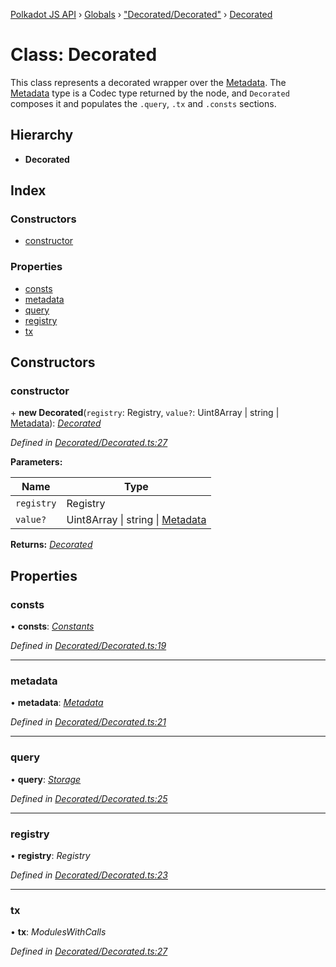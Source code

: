 [Polkadot JS API](../README.md) › [Globals](../globals.md) › ["Decorated/Decorated"](../modules/_decorated_decorated_.md) › [Decorated](_decorated_decorated_.decorated.md)

# Class: Decorated

This class represents a decorated wrapper over the [Metadata](_metadata_metadata_.metadata.md). The
[Metadata](_metadata_metadata_.metadata.md) type is a Codec type returned by the node, and `Decorated`
composes it and populates the `.query`, `.tx` and `.consts` sections.

## Hierarchy

* **Decorated**

## Index

### Constructors

* [constructor](_decorated_decorated_.decorated.md#constructor)

### Properties

* [consts](_decorated_decorated_.decorated.md#consts)
* [metadata](_decorated_decorated_.decorated.md#metadata)
* [query](_decorated_decorated_.decorated.md#query)
* [registry](_decorated_decorated_.decorated.md#registry)
* [tx](_decorated_decorated_.decorated.md#tx)

## Constructors

###  constructor

\+ **new Decorated**(`registry`: Registry, `value?`: Uint8Array | string | [Metadata](_metadata_metadata_.metadata.md)): *[Decorated](_decorated_decorated_.decorated.md)*

*Defined in [Decorated/Decorated.ts:27](https://github.com/polkadot-js/api/blob/306857ae07/packages/metadata/src/Decorated/Decorated.ts#L27)*

**Parameters:**

Name | Type |
------ | ------ |
`registry` | Registry |
`value?` | Uint8Array &#124; string &#124; [Metadata](_metadata_metadata_.metadata.md) |

**Returns:** *[Decorated](_decorated_decorated_.decorated.md)*

## Properties

###  consts

• **consts**: *[Constants](../interfaces/_decorated_types_.constants.md)*

*Defined in [Decorated/Decorated.ts:19](https://github.com/polkadot-js/api/blob/306857ae07/packages/metadata/src/Decorated/Decorated.ts#L19)*

___

###  metadata

• **metadata**: *[Metadata](_metadata_metadata_.metadata.md)*

*Defined in [Decorated/Decorated.ts:21](https://github.com/polkadot-js/api/blob/306857ae07/packages/metadata/src/Decorated/Decorated.ts#L21)*

___

###  query

• **query**: *[Storage](../interfaces/_decorated_types_.storage.md)*

*Defined in [Decorated/Decorated.ts:25](https://github.com/polkadot-js/api/blob/306857ae07/packages/metadata/src/Decorated/Decorated.ts#L25)*

___

###  registry

• **registry**: *Registry*

*Defined in [Decorated/Decorated.ts:23](https://github.com/polkadot-js/api/blob/306857ae07/packages/metadata/src/Decorated/Decorated.ts#L23)*

___

###  tx

• **tx**: *ModulesWithCalls*

*Defined in [Decorated/Decorated.ts:27](https://github.com/polkadot-js/api/blob/306857ae07/packages/metadata/src/Decorated/Decorated.ts#L27)*
